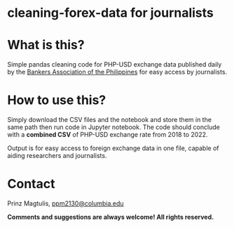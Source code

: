 # cleaning-forex-data for journalists

# What is this?
Simple pandas cleaning code for PHP-USD exchange data published daily by the [Bankers Association of the Philippines](https://bap.org.ph/) for easy access by
journalists.

# How to use this?

Simply download the CSV files and the notebook and store them in the same path then run code in Jupyter notebook. The code should conclude with a **combined CSV**
of PHP-USD exchange rate from 2018 to 2022.

Output is for easy access to foreign exchange data in one file, capable of aiding researchers and journalists.

# Contact

Prinz Magtulis, [ppm2130@columbia.edu](mailto:ppm2130@columbia.edu)

**Comments and suggestions are always welcome! All rights reserved.**
